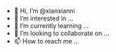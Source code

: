 - 👋 Hi, I’m @xianxianni
- 👀 I’m interested in ...
- 🌱 I’m currently learning ...
- 💞️ I’m looking to collaborate on ...
- 📫 How to reach me ...

<!---
xianxianni/xianxianni is a ✨ special ✨ repository because its `README.md` (this file) appears on your GitHub profile.
You can click the Preview link to take a look at your changes.
--->
